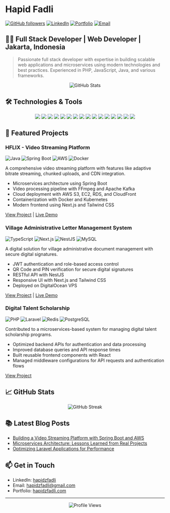 # Hapid Fadli

[![GitHub followers](https://img.shields.io/github/followers/hapidzfadli?style=social)](https://github.com/hapidzfadli)
[![LinkedIn](https://img.shields.io/badge/LinkedIn-Hapid_Fadli-blue?style=flat&logo=linkedin)](https://linkedin.com/in/hapidzfadli)
[![Portfolio](https://img.shields.io/badge/Website-Portfolio-brightgreen?style=flat&logo=google-chrome)](https://hapidzfadli.com)
[![Email](https://img.shields.io/badge/Email-hapidzfadli@gmail.com-red?style=flat&logo=gmail)](mailto:hapidzfadli@gmail.com)

## 👨‍💻 Full Stack Developer | Web Developer | Jakarta, Indonesia

> Passionate full stack developer with expertise in building scalable web applications and microservices using modern technologies and best practices. Experienced in PHP, JavaScript, Java, and various frameworks.

<div align="center">
  <img src="https://github-readme-stats.vercel.app/api?username=hapidzfadli&show_icons=true&theme=radical" alt="GitHub Stats" />
</div>

## 🛠️ Technologies & Tools

<div align="center">
  <img src="https://img.shields.io/badge/PHP-777BB4?style=for-the-badge&logo=php&logoColor=white" />
  <img src="https://img.shields.io/badge/JavaScript-F7DF1E?style=for-the-badge&logo=javascript&logoColor=black" />
  <img src="https://img.shields.io/badge/Java-ED8B00?style=for-the-badge&logo=java&logoColor=white" />
  <img src="https://img.shields.io/badge/TypeScript-007ACC?style=for-the-badge&logo=typescript&logoColor=white" />
  <img src="https://img.shields.io/badge/Kotlin-0095D5?style=for-the-badge&logo=kotlin&logoColor=white" />
  <img src="https://img.shields.io/badge/Golang-00ADD8?style=for-the-badge&logo=go&logoColor=white" />
  <img src="https://img.shields.io/badge/Python-3776AB?style=for-the-badge&logo=python&logoColor=white" />
  <img src="https://img.shields.io/badge/Laravel-FF2D20?style=for-the-badge&logo=laravel&logoColor=white" />
  <img src="https://img.shields.io/badge/Next.js-000000?style=for-the-badge&logo=next.js&logoColor=white" />
  <img src="https://img.shields.io/badge/Spring_Boot-6DB33F?style=for-the-badge&logo=spring-boot&logoColor=white" />
  <img src="https://img.shields.io/badge/React-61DAFB?style=for-the-badge&logo=react&logoColor=black" />
  <img src="https://img.shields.io/badge/Docker-2496ED?style=for-the-badge&logo=docker&logoColor=white" />
  <img src="https://img.shields.io/badge/MySQL-4479A1?style=for-the-badge&logo=mysql&logoColor=white" />
  <img src="https://img.shields.io/badge/PostgreSQL-336791?style=for-the-badge&logo=postgresql&logoColor=white" />
  <img src="https://img.shields.io/badge/MongoDB-47A248?style=for-the-badge&logo=mongodb&logoColor=white" />
  <img src="https://img.shields.io/badge/AWS-232F3E?style=for-the-badge&logo=amazon-aws&logoColor=white" />
</div>

## 🚀 Featured Projects

### HFLIX - Video Streaming Platform
![Java](https://img.shields.io/badge/Java-ED8B00?style=flat&logo=java&logoColor=white)
![Spring Boot](https://img.shields.io/badge/Spring_Boot-6DB33F?style=flat&logo=spring-boot&logoColor=white)
![AWS](https://img.shields.io/badge/AWS-232F3E?style=flat&logo=amazon-aws&logoColor=white)
![Docker](https://img.shields.io/badge/Docker-2496ED?style=flat&logo=docker&logoColor=white)

A comprehensive video streaming platform with features like adaptive bitrate streaming, chunked uploads, and CDN integration.

- Microservices architecture using Spring Boot
- Video processing pipeline with FFmpeg and Apache Kafka
- Cloud deployment with AWS S3, EC2, RDS, and CloudFront
- Containerization with Docker and Kubernetes
- Modern frontend using Next.js and Tailwind CSS

[View Project](https://github.com/hapidzfadli/backend-hflix-streaming-app-springboot) | [Live Demo](https://hflix.hapidzfadli.com)

### Village Administrative Letter Management System
![TypeScript](https://img.shields.io/badge/TypeScript-007ACC?style=flat&logo=typescript&logoColor=white)
![Next.js](https://img.shields.io/badge/Next.js-000000?style=flat&logo=next.js&logoColor=white)
![NestJS](https://img.shields.io/badge/NestJS-E0234E?style=flat&logo=nestjs&logoColor=white)
![MySQL](https://img.shields.io/badge/MySQL-4479A1?style=flat&logo=mysql&logoColor=white)

A digital solution for village administrative document management with secure digital signatures.

- JWT authentication and role-based access control
- QR Code and PIN verification for secure digital signatures
- RESTful API with NestJS
- Responsive UI with Next.js and Tailwind CSS
- Deployed on DigitalOcean VPS

[View Project](https://github.com/hapidzfadli/web-desa-sakerta-barat) | [Live Demo](https://desa.hapidzfadli.com)

### Digital Talent Scholarship
![PHP](https://img.shields.io/badge/PHP-777BB4?style=flat&logo=php&logoColor=white)
![Laravel](https://img.shields.io/badge/Laravel-FF2D20?style=flat&logo=laravel&logoColor=white)
![Redis](https://img.shields.io/badge/Redis-DC382D?style=flat&logo=redis&logoColor=white)
![PostgreSQL](https://img.shields.io/badge/PostgreSQL-336791?style=flat&logo=postgresql&logoColor=white)

Contributed to a microservices-based system for managing digital talent scholarship programs.

- Optimized backend APIs for authentication and data processing
- Improved database queries and API response times
- Built reusable frontend components with React
- Managed middleware configurations for API requests and authentication flows

[View Project](https://github.com/hapidzfadli/dts)

## 📈 GitHub Stats

<div align="center">
  <img src="https://github-readme-streak-stats.herokuapp.com/?user=hapidzfadli&theme=radical" alt="GitHub Streak" />
</div>

## 📚 Latest Blog Posts
<!-- BLOG-POST-LIST:START -->
- [Building a Video Streaming Platform with Spring Boot and AWS](https://hapidzfadli.com/blog/video-streaming-platform)
- [Microservices Architecture: Lessons Learned from Real Projects](https://hapidzfadli.com/blog/microservices-lessons)
- [Optimizing Laravel Applications for Performance](https://hapidzfadli.com/blog/laravel-performance)
<!-- BLOG-POST-LIST:END -->

## 📫 Get in Touch

- LinkedIn: [hapidzfadli](https://linkedin.com/in/hapidzfadli)
- Email: hapidzfadli@gmail.com
- Portfolio: [hapidzfadli.com](https://hapidzfadli.com)

---

<div align="center">
  <img src="https://komarev.com/ghpvc/?username=hapidzfadli&color=blueviolet" alt="Profile Views" />
</div>
